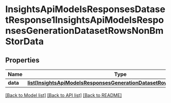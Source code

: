 # InsightsApiModelsResponsesDatasetResponse1InsightsApiModelsResponsesGenerationDatasetRowsNonBmStorData

## Properties
Name | Type | Description | Notes
------------ | ------------- | ------------- | -------------
**data** | [**list[InsightsApiModelsResponsesGenerationDatasetRowsNonBmStorData]**](InsightsApiModelsResponsesGenerationDatasetRowsNonBmStorData.md) |  | [optional] 

[[Back to Model list]](../README.md#documentation-for-models) [[Back to API list]](../README.md#documentation-for-api-endpoints) [[Back to README]](../README.md)


